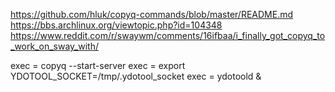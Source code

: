 https://github.com/hluk/copyq-commands/blob/master/README.md
https://bbs.archlinux.org/viewtopic.php?id=104348
https://www.reddit.com/r/swaywm/comments/16ifbaa/i_finally_got_copyq_to_work_on_sway_with/

exec = copyq --start-server
exec = export YDOTOOL_SOCKET=/tmp/.ydotool_socket
exec = ydotoold &
